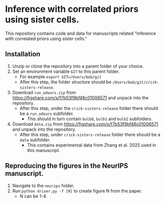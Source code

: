 # Inference with correlated priors using sister cells.
This repository contains code and data for manuscripts related "Inference with correlated priors using sister cells."
## Installation
1. Unzip or clone the repository into a parent folder of your choice.
2. Set an environment variable `GIT` to this parent folder. 
   - For example ```export GIT=/Users/bob/git```
   - After this step, the folder structure should be `/Users/bob/git/crick-sisters-release`.
3. Download `run_odours.zip` from https://figshare.com/s/f7b53f9bf48c01006571 and unpack into the repository.
   - After this step, under the `crick-sisters-release` folder there should be a `run_odours` subfolder.
     - This should in turn contain `bulb0`, `bulb1` and `bulb2` subfolders.
4. Download `data.zip` from https://figshare.com/s/f7b53f9bf48c01006571 and unpack into the repository.
   - After this step, under `crick-sisters-release` folder there should be a `data` subfolder.
     - This contains experimental data from Zhang et al. 2025 used in this manuscript.
## Reproducing the figures in the NeurIPS manuscript.
1. Navigate to the `neurips` folder.
2. Run `python driver.py -f [N]` to create figure N from the paper.
   - N can be 1-4.
